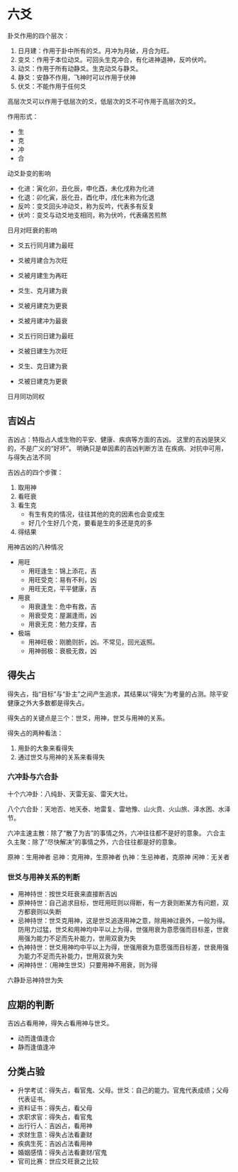 # 六爻

卦爻作用的四个层次：
1. 日月建：作用于卦中所有的爻。月冲为月破，月合为旺。
2. 变爻：作用于本位动爻。可回头生克冲合，有化进神退神，反吟伏吟。
3. 动爻：作用于所有动静爻。生克动爻与静爻。
4. 静爻：安静不作用，飞神时可以作用于伏神
5. 伏爻：不能作用于任何爻

高层次爻可以作用于低层次的爻，低层次的爻不可作用于高层次的爻。

作用形式：
- 生
- 克
- 冲
- 合

动爻卦变的影响

- 化进：寅化卯，丑化辰，申化酉，未化戌称为化进
- 化退：卯化寅，辰化丑，酉化申，戌化未称为化退
- 反吟：变爻回头冲动爻，称为反吟，代表多有反复
- 伏吟：变爻与动爻地支相同，称为伏吟，代表痛苦煎熬

日月对旺衰的影响

- 爻五行同月建为最旺
- 爻被月建合为次旺
- 爻被月建生为再旺
- 爻生、克月建为衰
- 爻被月建克为更衰
- 爻被月建冲为最衰

- 爻五行同日建为最旺
- 爻被日建生为次旺
- 爻生、克日建为衰
- 爻被日建克为更衰

日月同功同权


## 吉凶占

吉凶占：特指占人或生物的平安、健康、疾病等方面的吉凶。
这里的吉凶是狭义的，不是广义的“好坏”。
明确只是单因素的吉凶判断方法
在疾病、对抗中可用，与得失占法不同

吉凶占的四个步骤：
1. 取用神
2. 看旺衰
3. 看生克
   - 有生有克的情况，往往其他的克的因素也会变成生
   - 好几个生好几个克，要看是生的多还是克的多
4. 得结果

用神吉凶的八种情况
- 用旺
  - 用旺逢生：锦上添花，吉
  - 用旺受克：易有不利，凶
  - 用旺无克，平平健康，吉
- 用衰
  - 用衰逢生：危中有救，吉
  - 用衰受克：屋漏逢雨，凶
  - 用衰无克：勉力支撑，吉
- 极端
  - 用神旺极：刚脆则折，凶。不常见，回光返照。
  - 用神弱极：衰极无救，凶

## 得失占

得失占，指“目标”与“卦主”之间产生追求，其结果以“得失”为考量的占测。除平安健康之外大多数都是得失占。

得失占的关键点是三个：世爻，用神，世爻与用神的关系。

得失占的两种看法：
1. 用卦的大象来看得失
2. 通过世爻与用神的关系来看得失

### 六冲卦与六合卦

十个六冲卦：八纯卦、天雷无妄、雷天大壮。

八个六合卦：天地否、地天泰、地雷复、雷地豫、山火贲、火山旅、泽水困、水泽节。

六冲主速主散：除了“散了为吉”的事情之外，六冲往往都不是好的意象。
六合主久主聚：除了“尽快解决”的事情之外，六合往往都是好的意象。

原神：生用神者
忌神：克用神，生原神者
仇神：生忌神者，克原神
闲神：无关者

### 世爻与用神关系的判断

- 用神持世：按世爻旺衰来直接断吉凶
- 原神持世：自己追求目标，世旺用旺则以得断，有一方衰则断某方有问题，双方都衰则以失断
- 忌神持世：世爻克用神，这是世爻追逐用神之意，除用神过衰外，一般为得。防用力过猛，世爻和用神均中平以上为得，世强用衰为意愿强而目标差，世衰用强为能力不足而先补能力，世用双衰为失
- 仇神持世：世爻用神均中平以上为得，世强用衰为意愿强而目标差，世衰用强为能力不足而先补能力，世用双衰为失
- 闲神持世：（用神生世爻）只要用神不用衰，则为得

六静卦忌神持世为失

## 应期的判断

吉凶占看用神，得失占看用神与世爻。

- 动而逢值逢合
- 静而逢值逢冲

## 分类占验

- 升学考试：得失占，看官鬼、父母。世爻：自己的能力。官鬼代表成绩；父母代表证书。
- 资料证书：得失占，看父母
- 求职求官：得失占，看官鬼
- 出行行人：吉凶占，看用神
- 求财生意：得失占法看妻财
- 疾病生死：吉凶占法看用神
- 婚姻感情：得失占法看妻财/官鬼
- 官司比赛：世应爻旺衰之比较
